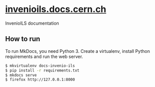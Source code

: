 # [invenioils.docs.cern.ch](https://invenioils.docs.cern.ch)

InvenioILS documentation

## How to run

To run MkDocs, you need Python 3. Create a virtualenv, install Python requirements and run the web server.

```bash
$ mkvirtualenv docs-invenio-ils
$ pip install -r requirements.txt
$ mkdocs serve
$ firefox http://127.0.0.1:8000
```

